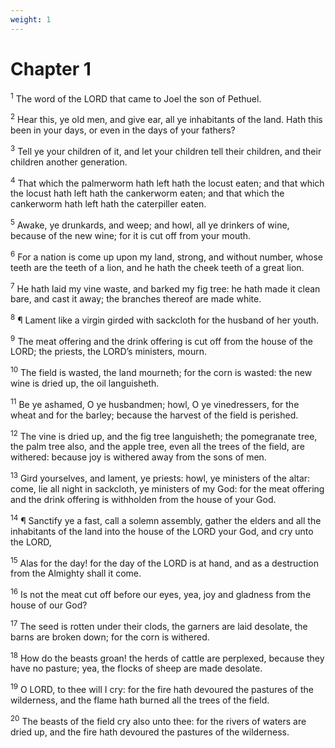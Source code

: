 ```yaml
---
weight: 1
---
```


# Chapter 1

<sup>1</sup> The word of the LORD that came to Joel the son of Pethuel. 

<sup>2</sup> Hear this, ye old men, and give ear, all ye inhabitants of the land. Hath this been in your days, or even in the days of your fathers? 

<sup>3</sup> Tell ye your children of it, and let your children tell their children, and their children another generation. 

<sup>4</sup> That which the palmerworm hath left hath the locust eaten; and that which the locust hath left hath the cankerworm eaten; and that which the cankerworm hath left hath the caterpiller eaten. 

<sup>5</sup> Awake, ye drunkards, and weep; and howl, all ye drinkers of wine, because of the new wine; for it is cut off from your mouth. 

<sup>6</sup> For a nation is come up upon my land, strong, and without number, whose teeth are the teeth of a lion, and he hath the cheek teeth of a great lion. 

<sup>7</sup> He hath laid my vine waste, and barked my fig tree: he hath made it clean bare, and cast it away; the branches thereof are made white. 

<sup>8</sup> ¶ Lament like a virgin girded with sackcloth for the husband of her youth. 

<sup>9</sup> The meat offering and the drink offering is cut off from the house of the LORD; the priests, the LORD’s ministers, mourn. 

<sup>10</sup> The field is wasted, the land mourneth; for the corn is wasted: the new wine is dried up, the oil languisheth. 

<sup>11</sup> Be ye ashamed, O ye husbandmen; howl, O ye vinedressers, for the wheat and for the barley; because the harvest of the field is perished. 

<sup>12</sup> The vine is dried up, and the fig tree languisheth; the pomegranate tree, the palm tree also, and the apple tree, even all the trees of the field, are withered: because joy is withered away from the sons of men. 

<sup>13</sup> Gird yourselves, and lament, ye priests: howl, ye ministers of the altar: come, lie all night in sackcloth, ye ministers of my God: for the meat offering and the drink offering is withholden from the house of your God. 

<sup>14</sup> ¶ Sanctify ye a fast, call a solemn assembly, gather the elders and all the inhabitants of the land into the house of the LORD your God, and cry unto the LORD, 

<sup>15</sup> Alas for the day! for the day of the LORD is at hand, and as a destruction from the Almighty shall it come. 

<sup>16</sup> Is not the meat cut off before our eyes, yea, joy and gladness from the house of our God? 

<sup>17</sup> The seed is rotten under their clods, the garners are laid desolate, the barns are broken down; for the corn is withered. 

<sup>18</sup> How do the beasts groan! the herds of cattle are perplexed, because they have no pasture; yea, the flocks of sheep are made desolate. 

<sup>19</sup> O LORD, to thee will I cry: for the fire hath devoured the pastures of the wilderness, and the flame hath burned all the trees of the field. 

<sup>20</sup> The beasts of the field cry also unto thee: for the rivers of waters are dried up, and the fire hath devoured the pastures of the wilderness. 


